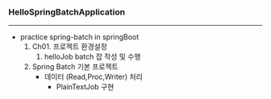### HelloSpringBatchApplication
***
+ practice spring-batch in springBoot
  1. Ch01. 프로젝트 환경설정 
     1. helloJob batch 잡 작성 및 수행
  2. Spring Batch 기본 프로젝트
     + 데이터 (Read,Proc,Writer) 처리
        + PlainTextJob 구현